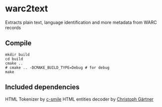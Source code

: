 # warc2text
Extracts plain text, language identification and more metadata from WARC records


## Compile
```
mkdir build
cd build
cmake ..
# cmake .. -DCMAKE_BUILD_TYPE=Debug # for debug
make
```
## Included dependencies
HTML Tokenizer by [c-smile](https://www.codeproject.com/Articles/14076/Fast-and-Compact-HTML-XML-Scanner-Tokenizer)
HTML entities decoder by [Christoph Gärtner](https://bitbucket.org/cggaertner/cstuff/src/master/entities.c)
